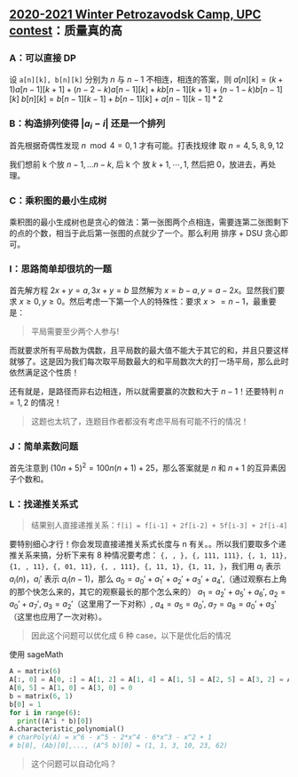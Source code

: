 
## [2020-2021 Winter Petrozavodsk Camp, UPC contest](https://codeforces.com/gym/103098)：质量真的高

### A：可以直接 DP

设 `a[n][k], b[n][k]` 分别为 $n$ 与 $n - 1$ 不相连，相连的答案，则
$a[n][k] = (k + 1) a[n - 1][k + 1] + (n - 2 - k) a[n - 1][k] + k b[n - 1][k + 1] + (n - 1 - k) b[n - 1][k]$
$b[n][k] = b[n - 1][k - 1] + b[n - 1][k] + a[n - 1][k - 1] * 2$

### B：构造排列使得 $|a_i - i|$ 还是一个排列

首先根据奇偶性发现 $n \mod 4 = 0, 1$ 才有可能。打表找规律 取 $n = 4, 5, 8, 9, 12$

我们想前 k 个放 $n - 1, ... n - k$, 后 k 个 放 $k + 1, \cdots, 1$, 然后把 0，放进去，再处理。

### C：乘积图的最小生成树

乘积图的最小生成树也是贪心的做法：第一张图两个点相连，需要连第二张图剩下的点的个数，相当于此后第一张图的点就少了一个。那么利用 排序 + DSU 贪心即可。

### I：思路简单却很坑的一题

首先解方程 $2x + y = a, 3x + y = b$ 显然解为 $x = b - a, y = a - 2x$。显然我们要求 $x \geq 0, y \geq 0$。然后考虑一下第一个人的特殊性：要求 $x >= n - 1$，最重要是：

> 平局需要至少两个人参与!

而就要求所有平局数为偶数，且平局数的最大值不能大于其它的和，并且只要这样就够了。这是因为我们每次取平局数最大的和平局数次大的打一场平局，那么此时依然满足这个性质！

还有就是，是路径而非右边相连，所以就需要赢的次数和大于 $n - 1$！还要特判 $n = 1, 2$ 的情况！

> 这题也太坑了，连题目作者都没有考虑平局有可能不行的情况！

### J：简单素数问题

首先注意到 $(10 n + 5)^2 = 100 n(n + 1) + 25$，那么答案就是 $n$ 和 $n + 1$ 的互异素因子个数和。

### L：找递推关系式

> 结果别人直接递推关系：`f[i] = f[i-1] + 2f[i-2] + 5f[i-3] + 2f[i-4]`

要特别细心才行！你会发现直接递推关系式长度与 n 有关。。所以我们要取多个递推关系来搞，分析下来有 8 种情况要考虑：
`{, , }, {, 111, 111}, {, 1, 11}, {1, , 11}, {, 01, 11}, {, , 111}, {, 11, 1}, {1, 11, }`，我们用 $a_i$ 表示 $a_i(n)$，$a_i'$ 表示 $a_i(n - 1)$，那么
$a_0 = a_0' + a_1' + a_2' + a_3' + a_4'$,（通过观察右上角的那个快怎么来的，其它的观察最长的那个怎么来的）
$a_1 = a_2' + a_5' + a_6'$, $a_2 = a_0' + a_7'$, $a_3 = a_2'$（这里用了一下对称）, $a_4 = a_5 = a_0'$, $a_7 = a_8 = a_0' + a_3'$（这里也应用了一次对称）。

> 因此这个问题可以优化成 6 种 case，以下是优化后的情况

使用 sageMath

``` Python
A = matrix(6)
A[:, 0] = A[0, :] = A[1, 2] = A[1, 4] = A[1, 5] = A[2, 5] = A[3, 2] = A[5, 3] = 1
A[0, 5] = A[1, 0] = A[3, 0] = 0
b = matrix(6, 1)
b[0] = 1
for i in range(6):
  print((A^i * b)[0])
A.characteristic_polynomial()
# charPoly(A) = x^6 - x^5 - 2*x^4 - 6*x^3 - x^2 + 1
# b[0], (Ab)[0],..., (A^5 b)[0] = (1, 1, 3, 10, 23, 62)
```

> 这个问题可以自动化吗？
